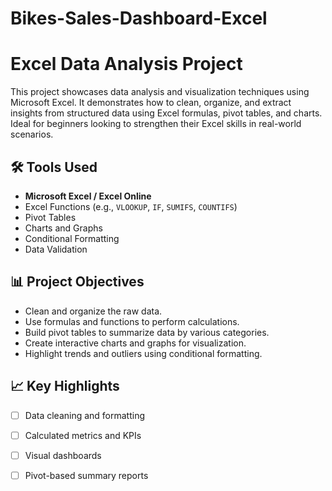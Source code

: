# Bikes-Sales-Dashboard-Excel

# Excel Data Analysis Project

This project showcases data analysis and visualization techniques using Microsoft Excel. It demonstrates how to clean, organize, and extract insights from structured data using Excel formulas, pivot tables, and charts. Ideal for beginners looking to strengthen their Excel skills in real-world scenarios.

## 🛠️ Tools Used

- **Microsoft Excel / Excel Online**
- Excel Functions (e.g., `VLOOKUP`, `IF`, `SUMIFS`, `COUNTIFS`)
- Pivot Tables
- Charts and Graphs
- Conditional Formatting
- Data Validation

## 📊 Project Objectives

- Clean and organize the raw data.
- Use formulas and functions to perform calculations.
- Build pivot tables to summarize data by various categories.
- Create interactive charts and graphs for visualization.
- Highlight trends and outliers using conditional formatting.

## 📈 Key Highlights

- [ ] Data cleaning and formatting
- [ ] Calculated metrics and KPIs
- [ ] Visual dashboards
- [ ] Pivot-based summary reports

